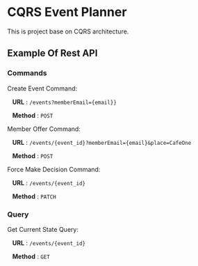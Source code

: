 # CQRS Event Planner
This is project base on CQRS architecture.

## Example Of Rest API
### Commands 
Create Event Command:

&nbsp;&nbsp; **URL** : `/events?memberEmail={email}}`

&nbsp;&nbsp; **Method** : `POST`

Member Offer Command:

&nbsp;&nbsp; **URL** : `/events/{event_id}?memberEmail={email}&place=CafeOne`

&nbsp;&nbsp; **Method** : `POST`

Force Make Decision Command:

&nbsp;&nbsp; **URL** : `/events/{event_id}`

&nbsp;&nbsp; **Method** : `PATCH`

### Query
Get Current State Query:

&nbsp;&nbsp; **URL** : `/events/{event_id}`

&nbsp;&nbsp; **Method** : `GET`
